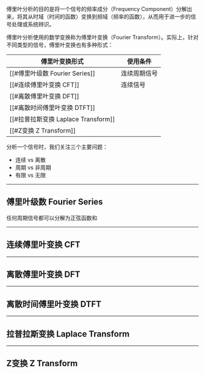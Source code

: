 傅里叶分析的目的是将一个信号的频率成分（Frequency Component）分解出来，将其从时域（时间的函数）变换到频域（频率的函数），从而用于进一步的信号处理或系统辨识。

傅里叶分析使用的数学变换称为傅里叶变换（Fourier Transform）。实际上，针对不同类型的信号，傅里叶变换也有多种形式：

| 傅里叶变换形式                       | 使用条件   |
| ----------------------------- | ------ |
| [[#傅里叶级数 Fourier Series]]     | 连续周期信号 |
| [[#连续傅里叶变换 CFT]]              | 连续信号   |
| [[#离散傅里叶变换 DFT]]              |        |
| [[#离散时间傅里叶变换 DTFT]]           |        |
| [[#拉普拉斯变换 Laplace Transform]] |        |
| [[#Z变换 Z Transform]]          |        |

分析一个信号时，我们关注三个主要问题：

+ 连续 vs 离散
+ 周期 vs 非周期
+ 有限 vs 无限

---
## 傅里叶级数 Fourier Series

任何周期信号都可以分解为正弦函数和

---
## 连续傅里叶变换 CFT


---
## 离散傅里叶变换 DFT


---
## 离散时间傅里叶变换 DTFT



---
## 拉普拉斯变换 Laplace Transform


---
## Z变换 Z Transform